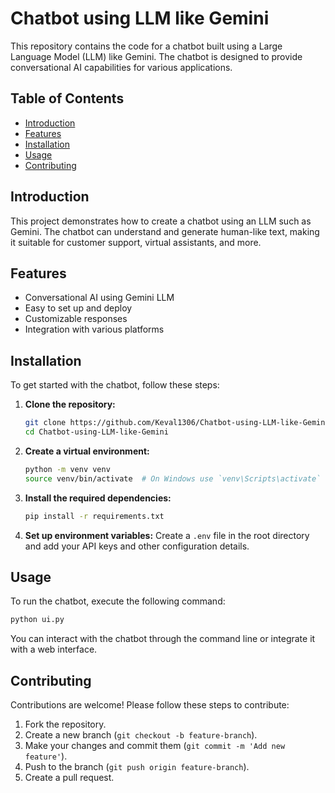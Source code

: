 
# Chatbot using LLM like Gemini

This repository contains the code for a chatbot built using a Large Language Model (LLM) like Gemini. The chatbot is designed to provide conversational AI capabilities for various applications.

## Table of Contents

- [Introduction](#introduction)
- [Features](#features)
- [Installation](#installation)
- [Usage](#usage)
- [Contributing](#contributing)


## Introduction

This project demonstrates how to create a chatbot using an LLM such as Gemini. The chatbot can understand and generate human-like text, making it suitable for customer support, virtual assistants, and more.

## Features

- Conversational AI using Gemini LLM
- Easy to set up and deploy
- Customizable responses
- Integration with various platforms

## Installation

To get started with the chatbot, follow these steps:

1. **Clone the repository:**
   ```bash
   git clone https://github.com/Keval1306/Chatbot-using-LLM-like-Gemini.git
   cd Chatbot-using-LLM-like-Gemini
   ```

2. **Create a virtual environment:**
   ```bash
   python -m venv venv
   source venv/bin/activate  # On Windows use `venv\Scripts\activate`
   ```

3. **Install the required dependencies:**
   ```bash
   pip install -r requirements.txt
   ```

4. **Set up environment variables:**
   Create a `.env` file in the root directory and add your API keys and other configuration details.

## Usage

To run the chatbot, execute the following command:

```bash
python ui.py
```

You can interact with the chatbot through the command line or integrate it with a web interface.

## Contributing

Contributions are welcome! Please follow these steps to contribute:

1. Fork the repository.
2. Create a new branch (`git checkout -b feature-branch`).
3. Make your changes and commit them (`git commit -m 'Add new feature'`).
4. Push to the branch (`git push origin feature-branch`).
5. Create a pull request.



